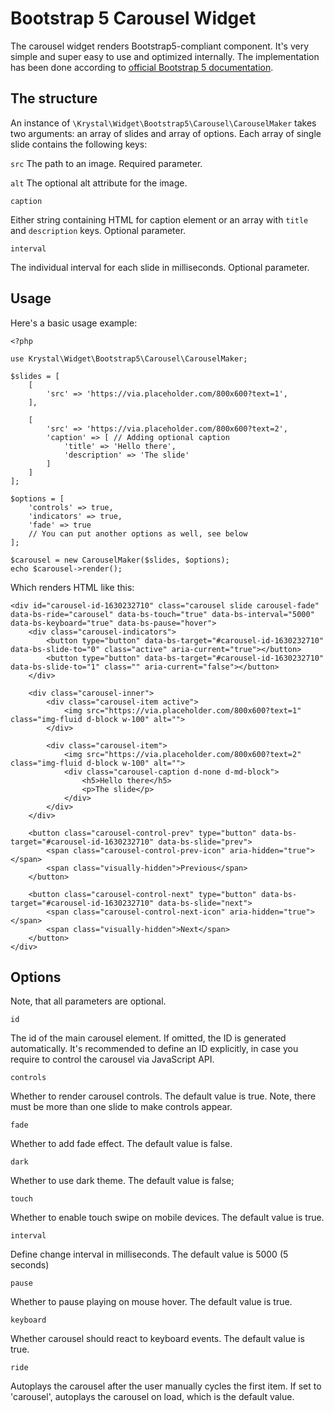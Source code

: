
Bootstrap 5 Carousel Widget
==========

The carousel widget renders Bootstrap5-compliant component. It's very simple and super easy to use and optimized internally. The implementation has been done according to [official Bootstrap 5 documentation](https://getbootstrap.com/docs/5.1/components/carousel/).

The structure
----

An instance of `\Krystal\Widget\Bootstrap5\Carousel\CarouselMaker` takes two arguments: an array of slides and array of options. Each array of single slide contains the following keys:

`src`
The path to an image. Required parameter.

`alt`
The optional alt attribute for the image.

`caption`

Either string containing HTML for caption element or an array with `title` and `description` keys. Optional parameter.

`interval`

The individual interval for each slide in milliseconds. Optional parameter.


Usage
---

Here's a basic usage example:

    <?php
    
    use Krystal\Widget\Bootstrap5\Carousel\CarouselMaker;
    
    $slides = [
        [
            'src' => 'https://via.placeholder.com/800x600?text=1',
        ],
    
        [
            'src' => 'https://via.placeholder.com/800x600?text=2',
            'caption' => [ // Adding optional caption
                'title' => 'Hello there',
                'description' => 'The slide'
            ]
        ]
    ];
    
    $options = [
        'controls' => true,
        'indicators' => true,
        'fade' => true
        // You can put another options as well, see below
    ];
    
    $carousel = new CarouselMaker($slides, $options);
    echo $carousel->render();

Which renders HTML like this:

    <div id="carousel-id-1630232710" class="carousel slide carousel-fade" data-bs-ride="carousel" data-bs-touch="true" data-bs-interval="5000" data-bs-keyboard="true" data-bs-pause="hover">
        <div class="carousel-indicators">
            <button type="button" data-bs-target="#carousel-id-1630232710" data-bs-slide-to="0" class="active" aria-current="true"></button>
            <button type="button" data-bs-target="#carousel-id-1630232710" data-bs-slide-to="1" class="" aria-current="false"></button>
        </div>
    
        <div class="carousel-inner">
            <div class="carousel-item active">
                <img src="https://via.placeholder.com/800x600?text=1" class="img-fluid d-block w-100" alt="">
            </div>
    
            <div class="carousel-item">
                <img src="https://via.placeholder.com/800x600?text=2" class="img-fluid d-block w-100" alt="">
                <div class="carousel-caption d-none d-md-block">
                    <h5>Hello there</h5>
                    <p>The slide</p>
                </div>
            </div>
        </div>
    
        <button class="carousel-control-prev" type="button" data-bs-target="#carousel-id-1630232710" data-bs-slide="prev">
            <span class="carousel-control-prev-icon" aria-hidden="true"></span>
            <span class="visually-hidden">Previous</span>
        </button>
    
        <button class="carousel-control-next" type="button" data-bs-target="#carousel-id-1630232710" data-bs-slide="next">
            <span class="carousel-control-next-icon" aria-hidden="true"></span>
            <span class="visually-hidden">Next</span>
        </button>
    </div>

Options
-----

Note, that all parameters are optional.

`id`

The id of the main carousel element. If omitted, the ID is generated automatically. It's recommended to define an ID explicitly, in case you require to control the carousel via JavaScript API.

`controls`

Whether to render carousel controls. The default value is true. Note, there must be more than one slide to make controls appear.

`fade`

Whether to add fade effect. The default value is false.

`dark`

Whether to use dark theme. The default value is false;

`touch`

Whether to enable touch swipe on mobile devices. The default value is true.

`interval`

Define change interval in milliseconds. The default value is 5000 (5 seconds)

`pause`

Whether to pause playing on mouse hover. The default value is true.

`keyboard`

Whether carousel should react to keyboard events. The default value is true.

`ride`

Autoplays the carousel after the user manually cycles the first item. If set to 'carousel', autoplays the carousel on load, which is the default value.

